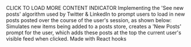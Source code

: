 
<article lang="">
<para>CLICK TO LOAD MORE CONTENT INDICATOR</para>
<para/>
<para>Implementing the 'See new posts' algorithm used by Twitter & LinkedIn to prompt users to load in new posts posted over the course of the user's session, as shown below:</para>
<para/>
<para>
<inlinegraphic fileref="embedded:image1.jpg" width="5.8484inch" depth="1.7874inch"/>
</para>
<para/>
<para/>
<para>Simulates new items being added to a posts store, creates a 'New Posts' prompt for the user, which adds these posts at the top the current user's visible feed when clicked.</para>
<para/>
<para>Made with React hooks</para>
<para/>
<para/>
</article>

